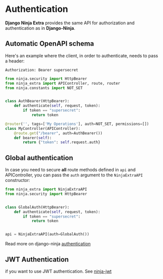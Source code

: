 # **Authentication**

**Django Ninja Extra** provides the same API for authorization and authentication as in **Django-Ninja**.

## **Automatic OpenAPI schema**

Here's an example where the client, in order to authenticate, needs to pass a header:

`Authorization: Bearer supersecret`

```Python
from ninja.security import HttpBearer
from ninja_extra import APIController, route, router
from ninja.constants import NOT_SET


class AuthBearer(HttpBearer):
    def authenticate(self, request, token):
        if token == "supersecret":
            return token

@router('', tags=['My Operations'], auth=NOT_SET, permissions=[])
class MyController(APIController):
    @route.get("/bearer", auth=AuthBearer())
    def bearer(self):
        return {"token": self.request.auth}

```

## **Global authentication** 

In case you need to secure **all** route methods defined in `api` and APIController, you can pass the `auth` argument to the `NinjaExtraAPI` constructor:


```Python
from ninja_extra import NinjaExtraAPI
from ninja.security import HttpBearer


class GlobalAuth(HttpBearer):
    def authenticate(self, request, token):
        if token == "supersecret":
            return token


api = NinjaExtraAPI(auth=GlobalAuth())

```
Read more on django-ninja [authentication](https://django-ninja.rest-framework.com/tutorial/authentication/)

## **JWT Authentication**
if you want to use JWT authentication. See [ninja-jwt](https://pypi.org/project/django-ninja-jwt/)
